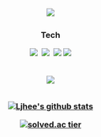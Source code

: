 <h1 align="center">
<img src="https://capsule-render.vercel.app/api?type=waving&color=0:43cea2,100:185a9d&height=300&section=header&text=Ljhee's%20Github%20❄️&fontSize=90" /></p>

<p>
<h3 align = 'center'> Tech </p>

<p>
<img src="https://img.shields.io/badge/R-276DC3?style=flat-square&logo=R&logoColor=white"/></a>&nbsp
<img src="https://img.shields.io/badge/Python-3776AB?style=flat-square&logo=Python&logoColor=white"/></a>&nbsp
<img src="https://img.shields.io/badge/mysql-4479A1?style=for-the-badge&logo=mysql&logoColor=white"/>
<img src="https://img.shields.io/badge/Tableau-E97627?style=for-the-badge&logo=Tableau&logoColor=white"/>
</p>

</br>
<a href="https://hits.seeyoufarm.com"><img src="https://hits.seeyoufarm.com/api/count/incr/badge.svg?url=https%3A%2F%2Fgithub.com%2FIjhee%2Fhit-counter&count_bg=%2316C99D&title_bg=%23323F7F&icon=&icon_color=%23E7E7E7&title=hits&edge_flat=false"/></a>
</br>
</br>

[![Ljhee's github stats](https://github-readme-stats.vercel.app/api?username=Ijhee&theme=tokyonight)](https://github.com/Ijhee/github-readme-stats)   

[![solved.ac tier](http://mazassumnida.wtf/api/v2/generate_badge?boj=ljhee)](https://solved.ac/ljhee)

